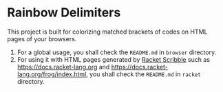 # Rainbow Delimiters

This project is built for colorizing matched brackets of codes on HTML pages of your browsers.

1. For a global usage, you shall check the `README.md` in `browser` directory.
2. For using it with HTML pages generated by [Racket Scribble](https://docs.racket-lang.org/scribble/) such as <https://docs.racket-lang.org> and <https://docs.racket-lang.org/frog/index.html>,
you shall check the `README.md` in `racket` directory.


